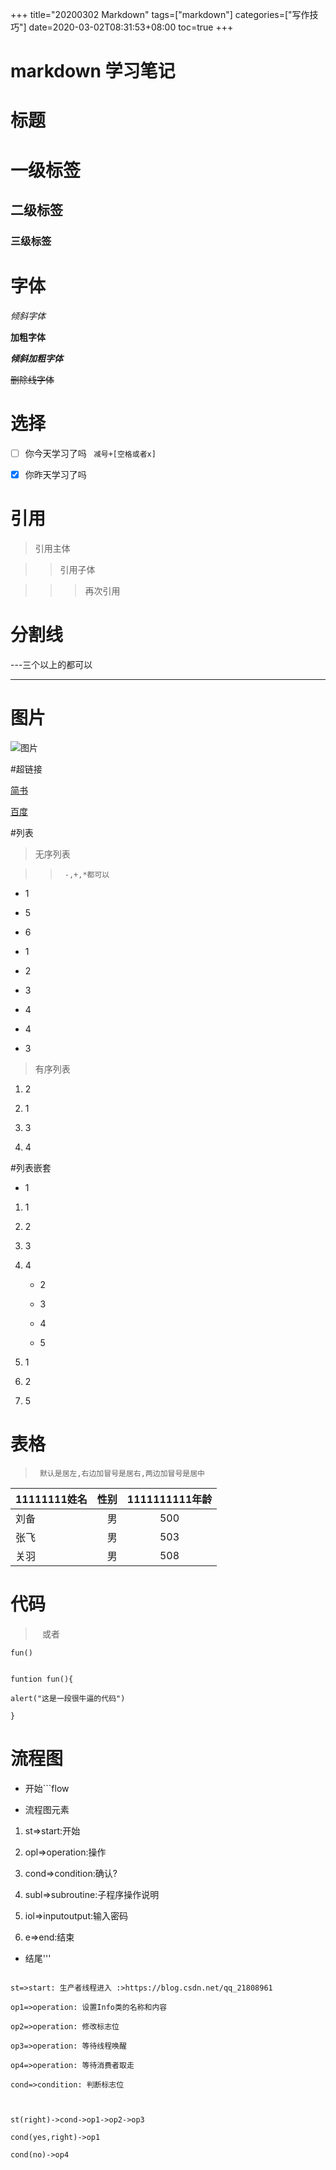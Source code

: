 +++
title="20200302 Markdown"
tags=["markdown"]
categories=["写作技巧"]
date=2020-03-02T08:31:53+08:00
toc=true
+++


# markdown 学习笔记



# 标题

# 一级标签

## 二级标签

### 三级标签



# 字体

*倾斜字体*

**加粗字体**

***倾斜加粗字体***

~~删除线字体~~



# 选择

- [ ] 你今天学习了吗  ``` 减号+[空格或者x]```
- [X] 你昨天学习了吗




# 引用

>引用主体

>>引用子体

>>>再次引用



# 分割线

---三个以上的都可以

***



# 图片

![图片](https://ss0.bdstatic.com/70cFvHSh_Q1YnxGkpoWK1HF6hhy/it/u=702257389,1274025419&fm=27&gp=0.jpg "比特币")




#超链接

[简书](http://jianshu.com)

[百度](http://biadu.com)




#列表



>无序列表

>>``` -,+,*都可以```

* 1

* 5

* 6

- 1

- 2

- 3



+ 4

+ 4

+ 3



>有序列表

1. 2

2. 1

3. 3

4. 4




#列表嵌套

* 1

1. 1

2. 2

3. 3

4. 4

   * 2

   * 3

   * 4

   * 5

1. 1

2. 2

3. 5




# 表格

> ``` 默认是居左,右边加冒号是居右,两边加冒号是居中```



11111111姓名 | 性别 | 1111111111年龄
-- | --: | :--:
刘备 | 男 | 500
张飞 | 男 | 503
关羽 | 男 | 508




# 代码

> ` ` 或者``` ```



`fun()`



```

funtion fun(){

alert("这是一段很牛逼的代码")

}

```



# 流程图

* 开始```flow

* 流程图元素

1. st=>start:开始

2. opl=>operation:操作

3. cond=>condition:确认?

4. subl=>subroutine:子程序操作说明

5. iol=>inputoutput:输入密码

6. e=>end:结束

* 结尾'''



```flow

st=>start: 生产者线程进入 :>https://blog.csdn.net/qq_21808961

op1=>operation: 设置Info类的名称和内容

op2=>operation: 修改标志位

op3=>operation: 等待线程唤醒

op4=>operation: 等待消费者取走

cond=>condition: 判断标志位



st(right)->cond->op1->op2->op3

cond(yes,right)->op1

cond(no)->op4

```






